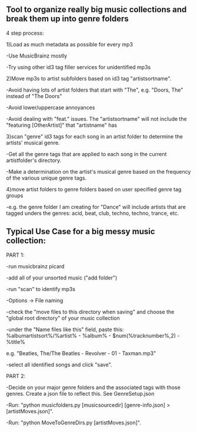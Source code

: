 Tool to organize really big music collections and break them up into genre folders
----

4 step process:


1)Load as much metadata as possible for every mp3 

 -Use MusicBrainz mostly

 -Try using other id3 tag filler services for unidentified mp3s


2)Move mp3s to artist subfolders based on id3 tag "artistsortname".

 -Avoid having lots of artist folders that start with "The", e.g. "Doors, The" instead of "The Doors"

 -Avoid lower/uppercase annoyances

 -Avoid dealing with "feat." issues.  The "artistsortname" will not include the "featuring [OtherArtist]" that "artistname" has


3)scan "genre" id3 tags for each song in an artist folder to determine the artists' musical genre.

 -Get all the genre tags that are applied to each song in the current artistfolder's directory.

 -Make a determination on the artist's musical genre based on the frequency of the various unique genre tags.

4)move artist folders to genre folders based on user specified genre tag groups

 -e.g. the genre folder I am creating for "Dance" will include artists that are tagged unders the genres: acid, beat, club, techno, techno, trance, etc.



Typical Use Case for a big messy music collection:
----

PART 1:

-run musicbrainz picard

-add all of your unsorted music ("add folder")

-run "scan" to identify mp3s

-Options -> File naming

-check the "move files to this directory when saving" and choose the "global root directory" of your music collection

-under the "Name files like this" field, paste this:
%albumartistsort%/%artist% - %album% - $num(%tracknumber%,2) - %title%

e.g. "Beatles, The/The Beatles - Revolver - 01 - Taxman.mp3"

-select all identified songs and click "save".


PART 2:

-Decide on your major genre folders and the associated tags with those genres. Create a json file to reflect this. See GenreSetup.json

-Run: "python musicfolders.py [musicsourcedir] [genre-info.json] > [artistMoves.json]".

-Run: "python MoveToGenreDirs.py [artistMoves.json]".




